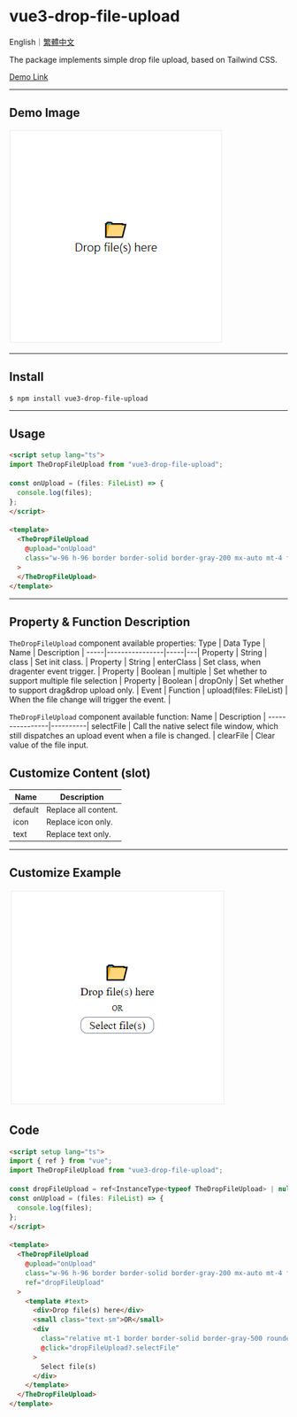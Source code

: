 # vue3-drop-file-upload

English｜[繁體中文](https://github.com/LaiJunBin/vue3-drop-file-upload/blob/main/README.zh-tw.md#vue3-drop-file-upload)

The package implements simple drop file upload, based on Tailwind CSS.

[Demo Link](https://laijunbin.github.io/vue3-drop-file-upload)

---

## Demo Image
![](./docs/images/default.png)

---

## Install

```
$ npm install vue3-drop-file-upload
```

---

## Usage

```html
<script setup lang="ts">
import TheDropFileUpload from "vue3-drop-file-upload";

const onUpload = (files: FileList) => {
  console.log(files);
};
</script>

<template>
  <TheDropFileUpload
    @upload="onUpload"
    class="w-96 h-96 border border-solid border-gray-200 mx-auto mt-4 flex items-center justify-center"
  >
  </TheDropFileUpload>
</template>
```

---

## Property & Function Description
    
`TheDropFileUpload` component available properties:
Type  | Data Type  | Name           | Description  |
-----|----------------|-----|---|
Property | String | class    | Set init class. |
Property | String | enterClass    | Set class, when dragenter event trigger. |
Property | Boolean | multiple    | Set whether to support multiple file selection |
Property | Boolean | dropOnly    | Set whether to support drag&drop upload only. |
Event | Function | upload(files: FileList)    | When the file change will trigger the event. |

`TheDropFileUpload` component available function:
Name       | Description   |
----------------|----------|
selectFile       | Call the native select file window, which still dispatches an upload event when a file is changed. |
clearFile        | Clear value of the file input.

## Customize Content (slot)
Name  |  Description  |
-----|----|
default | Replace all content. |
icon | Replace icon only. |
text |  Replace text only. |

---

## Customize Example

![](./docs/images/custom.png)

## Code

```html
<script setup lang="ts">
import { ref } from "vue";
import TheDropFileUpload from "vue3-drop-file-upload";

const dropFileUpload = ref<InstanceType<typeof TheDropFileUpload> | null>(null);
const onUpload = (files: FileList) => {
  console.log(files);
};
</script>

<template>
  <TheDropFileUpload
    @upload="onUpload"
    class="w-96 h-96 border border-solid border-gray-200 mx-auto mt-4 flex items-center justify-center"
    ref="dropFileUpload"
  >
    <template #text>
      <div>Drop file(s) here</div>
      <small class="text-sm">OR</small>
      <div
        class="relative mt-1 border border-solid border-gray-500 rounded-xl z-50 cursor-pointer select-none"
        @click="dropFileUpload?.selectFile"
      >
        Select file(s)
      </div>
    </template>
  </TheDropFileUpload>
</template>
```
